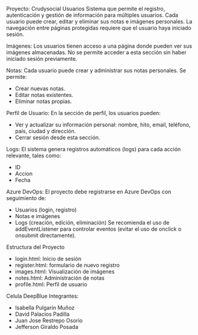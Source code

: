 Proyecto: Crudysocial
Usuarios
Sistema que permite el registro, autenticación y gestión de información para múltiples usuarios. Cada usuario puede crear, editar y eliminar sus notas e imágenes personales. 
La navegación entre páginas protegidas requiere que el usuario haya iniciado sesión.

Imágenes:
Los usuarios tienen acceso a una página donde pueden ver sus imágenes almacenadas. No se permite acceder a esta sección sin haber iniciado sesión previamente.

Notas:
Cada usuario puede crear y administrar sus notas personales. Se permite:
- Crear nuevas notas.
- Editar notas existentes.
- Eliminar notas propias.

Perfil de Usuario:
En la sección de perfil, los usuarios pueden:
- Ver y actualizar su información personal: nombre, hito, email, teléfono, país, ciudad y dirección.
- Cerrar sesión desde esta sección.

Logs:
El sistema genera registros automáticos (logs) para cada acción relevante, tales como:
- ID
- Accion
- Fecha

Azure DevOps:
El proyecto debe registrarse en Azure DevOps con seguimiento de:
- Usuarios (login, registro)
- Notas e imágenes
- Logs (creación, edición, eliminación)
Se recomienda el uso de addEventListener para controlar eventos (evitar el uso de onclick o onsubmit directamente).

Estructura del Proyecto
- login.html: Inicio de sesión
- register.html: formulario de nuevo registro
- images.html: Visualización de imágenes
- notes.html: Administración de notas
- profile.html: Perfil de usuario

Celula DeepBlue
Integrantes:
- Isabella Pulgarín Muñoz
- David Palacios Padilla
- Juan Jose Restrepo Osorio
- Jefferson Giraldo Posada

  